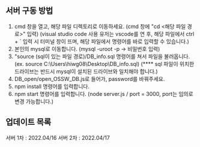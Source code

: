 ## 서버 구동 방법
1. cmd 창을 열고, 해당 파일 디렉토리로 이동하세요. (cmd 창에 "cd <해당 파일 경로>" 입력) (visual studio code 사용 유저는 vscode를 연 후, 해당 파일에서 ctrl + ` 입력 시 터미널 창이 뜨며, 해당 파일에서 명령어를 바로 입력할 수 있습니다.)
2. 본인의 mysql로 이동합니다. (mysql -uroot -p -> 비밀번호 입력)
3. "source (sql이 있는 파일 경로)/DB_info.sql 명령어를 쳐서 파일을 불러옵니다. (ex. source C:\Users\hiwg08\Desktop\DB_info.sql) (**** sql 파일이 위치한 드라이브는 반드시 mysql이 설치된 드라이브와 일치해야 합니다.)
4. DB_open/open_OSSW_DB.js로 들어가, password를 바꿔주세요.
5. npm install 명령어를 입력합니다.
6. npm start 명령어를 입력합니다. (node server.js / port = 3000, port는 임의로 변경 가능합니다.)

## 업데이트 목록
서버 1차 : 2022.04/16
서버 2차 : 2022.04/17